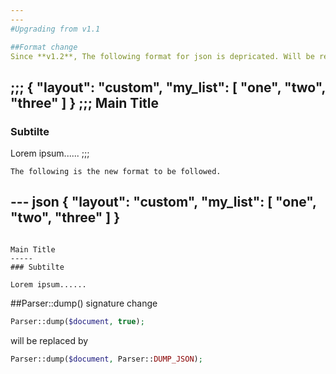 ```yaml
---
---
#Upgrading from v1.1

##Format change
Since **v1.2**, The following format for json is depricated. Will be removed in **v1.3**
```
;;;
{
    "layout": "custom",
    "my_list": [
      "one",
      "two",
      "three"
    ]
}
;;;
Main Title
-----
### Subtilte

Lorem ipsum......
;;;
```
The following is the new format to be followed.
```
--- json
{
    "layout": "custom",
    "my_list": [
      "one",
      "two",
      "three"
    ]
}
---
```

Main Title
-----
### Subtilte

Lorem ipsum......
```

##Parser::dump() signature change
```php
Parser::dump($document, true);
```
will be replaced by
```php
Parser::dump($document, Parser::DUMP_JSON);
```
